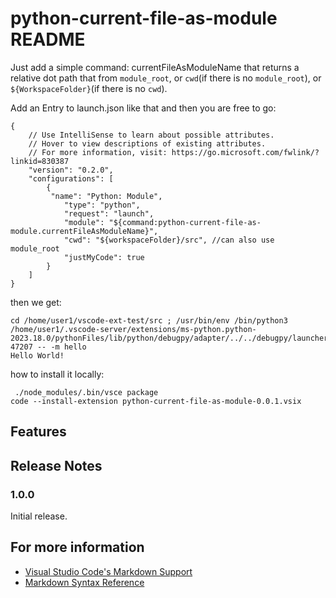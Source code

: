 # python-current-file-as-module README
Just add a simple command: currentFileAsModuleName that returns a relative dot path that from `module_root`, or `cwd`(if there is no `module_root`), or `${WorkspaceFolder}`(if there is no `cwd`).

Add an Entry to launch.json like that and then you are free to go:
```
{
    // Use IntelliSense to learn about possible attributes.
    // Hover to view descriptions of existing attributes.
    // For more information, visit: https://go.microsoft.com/fwlink/?linkid=830387
    "version": "0.2.0",
    "configurations": [
        {
         "name": "Python: Module",
            "type": "python",
            "request": "launch",
            "module": "${command:python-current-file-as-module.currentFileAsModuleName}",
            "cwd": "${workspaceFolder}/src", //can also use module_root
            "justMyCode": true
        }
    ]
}
```

then we get:
```
cd /home/user1/vscode-ext-test/src ; /usr/bin/env /bin/python3 /home/user1/.vscode-server/extensions/ms-python.python-2023.18.0/pythonFiles/lib/python/debugpy/adapter/../../debugpy/launcher 47207 -- -m hello
Hello World!
```

how to install it locally:
```
 ./node_modules/.bin/vsce package
code --install-extension python-current-file-as-module-0.0.1.vsix 
```


## Features

## Release Notes

### 1.0.0

Initial release. 

## For more information

* [Visual Studio Code's Markdown Support](http://code.visualstudio.com/docs/languages/markdown)
* [Markdown Syntax Reference](https://help.github.com/articles/markdown-basics/)